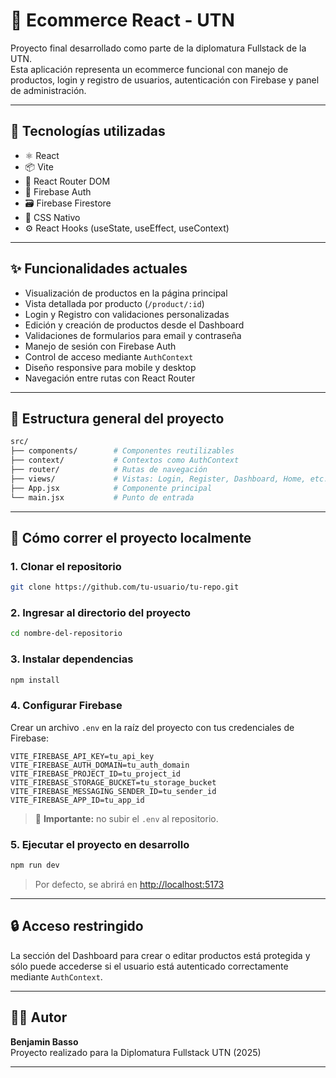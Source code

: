 
# 🛒 Ecommerce React - UTN

Proyecto final desarrollado como parte de la diplomatura Fullstack de la UTN.  
Esta aplicación representa un ecommerce funcional con manejo de productos, login y registro de usuarios, autenticación con Firebase y panel de administración.

---

## 🚀 Tecnologías utilizadas

- ⚛️ React
- 📦 Vite
- 🔁 React Router DOM
- 🔐 Firebase Auth
- 🗃️ Firebase Firestore
- 💅 CSS Nativo
- ⚙️ React Hooks (useState, useEffect, useContext)

---

## ✨ Funcionalidades actuales

- Visualización de productos en la página principal
- Vista detallada por producto (`/product/:id`)
- Login y Registro con validaciones personalizadas
- Edición y creación de productos desde el Dashboard
- Validaciones de formularios para email y contraseña
- Manejo de sesión con Firebase Auth
- Control de acceso mediante `AuthContext`
- Diseño responsive para mobile y desktop
- Navegación entre rutas con React Router

---

## 📁 Estructura general del proyecto

```bash
src/
├── components/        # Componentes reutilizables
├── context/           # Contextos como AuthContext
├── router/            # Rutas de navegación
├── views/             # Vistas: Login, Register, Dashboard, Home, etc.
├── App.jsx            # Componente principal
└── main.jsx           # Punto de entrada
```

---

## 🧪 Cómo correr el proyecto localmente

### 1. Clonar el repositorio

```bash
git clone https://github.com/tu-usuario/tu-repo.git
```

### 2. Ingresar al directorio del proyecto

```bash
cd nombre-del-repositorio
```

### 3. Instalar dependencias

```bash
npm install
```

### 4. Configurar Firebase

Crear un archivo `.env` en la raíz del proyecto con tus credenciales de Firebase:

```
VITE_FIREBASE_API_KEY=tu_api_key
VITE_FIREBASE_AUTH_DOMAIN=tu_auth_domain
VITE_FIREBASE_PROJECT_ID=tu_project_id
VITE_FIREBASE_STORAGE_BUCKET=tu_storage_bucket
VITE_FIREBASE_MESSAGING_SENDER_ID=tu_sender_id
VITE_FIREBASE_APP_ID=tu_app_id
```

> 🔐 **Importante:** no subir el `.env` al repositorio.

### 5. Ejecutar el proyecto en desarrollo

```bash
npm run dev
```

> Por defecto, se abrirá en [http://localhost:5173](http://localhost:5173)

---

## 🔒 Acceso restringido

La sección del Dashboard para crear o editar productos está protegida y sólo puede accederse si el usuario está autenticado correctamente mediante `AuthContext`.

---

## 🧑‍💻 Autor

**Benjamin Basso**  
Proyecto realizado para la Diplomatura Fullstack UTN (2025)

---
